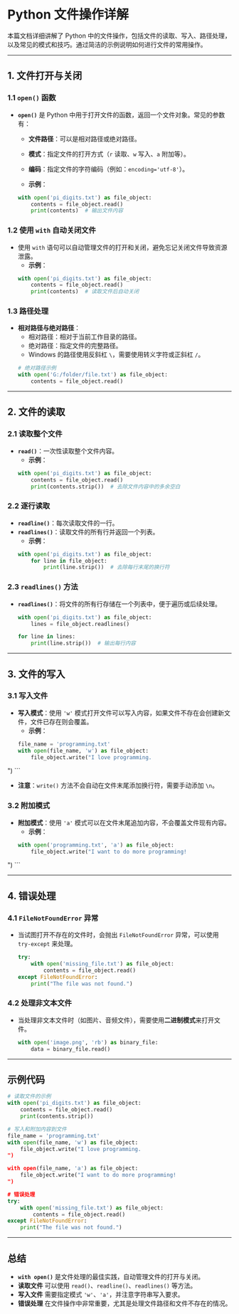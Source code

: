 
# Python 文件操作详解

本篇文档详细讲解了 Python 中的文件操作，包括文件的读取、写入、路径处理，以及常见的模式和技巧。通过简洁的示例说明如何进行文件的常用操作。

---

## 1. 文件打开与关闭

### 1.1 `open()` 函数

- **`open()`** 是 Python 中用于打开文件的函数，返回一个文件对象。常见的参数有：
    - **文件路径**：可以是相对路径或绝对路径。
    - **模式**：指定文件的打开方式（`r` 读取、`w` 写入、`a` 附加等）。
    - **编码**：指定文件的字符编码（例如：`encoding='utf-8'`）。

    - **示例**：
    ```python
    with open('pi_digits.txt') as file_object:
        contents = file_object.read()
        print(contents)  # 输出文件内容
    ```

### 1.2 使用 `with` 自动关闭文件

- 使用 `with` 语句可以自动管理文件的打开和关闭，避免忘记关闭文件导致资源泄露。
    - **示例**：
    ```python
    with open('pi_digits.txt') as file_object:
        contents = file_object.read()
        print(contents)  # 读取文件后自动关闭
    ```

### 1.3 路径处理

- **相对路径与绝对路径**：
    - 相对路径：相对于当前工作目录的路径。
    - 绝对路径：指定文件的完整路径。
    - Windows 的路径使用反斜杠 `\`，需要使用转义字符或正斜杠 `/`。
    ```python
    # 绝对路径示例
    with open('G:/folder/file.txt') as file_object:
        contents = file_object.read()
    ```

---

## 2. 文件的读取

### 2.1 读取整个文件

- **`read()`**：一次性读取整个文件内容。
    - **示例**：
    ```python
    with open('pi_digits.txt') as file_object:
        contents = file_object.read()
        print(contents.strip())  # 去除文件内容中的多余空白
    ```

### 2.2 逐行读取

- **`readline()`**：每次读取文件的一行。
- **`readlines()`**：读取文件的所有行并返回一个列表。
    - **示例**：
    ```python
    with open('pi_digits.txt') as file_object:
        for line in file_object:
            print(line.strip())  # 去除每行末尾的换行符
    ```

### 2.3 `readlines()` 方法

- **`readlines()`**：将文件的所有行存储在一个列表中，便于遍历或后续处理。
    ```python
    with open('pi_digits.txt') as file_object:
        lines = file_object.readlines()
    
    for line in lines:
        print(line.strip())  # 输出每行内容
    ```

---

## 3. 文件的写入

### 3.1 写入文件

- **写入模式**：使用 `'w'` 模式打开文件可以写入内容，如果文件不存在会创建新文件，文件已存在则会覆盖。
    - **示例**：
    ```python
    file_name = 'programming.txt'
    with open(file_name, 'w') as file_object:
        file_object.write("I love programming.
")
    ```

- **注意**：`write()` 方法不会自动在文件末尾添加换行符，需要手动添加 `\n`。

### 3.2 附加模式

- **附加模式**：使用 `'a'` 模式可以在文件末尾追加内容，不会覆盖文件现有内容。
    - **示例**：
    ```python
    with open('programming.txt', 'a') as file_object:
        file_object.write("I want to do more programming!
")
    ```

---

## 4. 错误处理

### 4.1 `FileNotFoundError` 异常

- 当试图打开不存在的文件时，会抛出 `FileNotFoundError` 异常，可以使用 `try-except` 来处理。
    ```python
    try:
        with open('missing_file.txt') as file_object:
            contents = file_object.read()
    except FileNotFoundError:
        print("The file was not found.")
    ```

### 4.2 处理非文本文件

- 当处理非文本文件时（如图片、音频文件），需要使用**二进制模式**来打开文件。
    ```python
    with open('image.png', 'rb') as binary_file:
        data = binary_file.read()
    ```

---

## 示例代码

```python
# 读取文件的示例
with open('pi_digits.txt') as file_object:
    contents = file_object.read()
    print(contents.strip())

# 写入和附加内容到文件
file_name = 'programming.txt'
with open(file_name, 'w') as file_object:
    file_object.write("I love programming.
")

with open(file_name, 'a') as file_object:
    file_object.write("I want to do more programming!
")

# 错误处理
try:
    with open('missing_file.txt') as file_object:
        contents = file_object.read()
except FileNotFoundError:
    print("The file was not found.")
```

---

## 总结

- **`with open()`** 是文件处理的最佳实践，自动管理文件的打开与关闭。
- **读取文件** 可以使用 `read()`、`readline()`、`readlines()` 等方法。
- **写入文件** 需要指定模式 `'w'`、`'a'`，并注意字符串写入要求。
- **错误处理** 在文件操作中非常重要，尤其是处理文件路径和文件不存在的情况。
